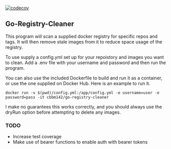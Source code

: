 [![codecov](https://codecov.io/gh/cbbm142/go-registry-cleaner/branch/main/graph/badge.svg?token=43UESZJV3S)](https://codecov.io/gh/cbbm142/go-registry-cleaner)

## Go-Registry-Cleaner

This program will scan a supplied docker registry for specific repos and tags.  It will then remove stale images from it to reduce space usage of the registry.

To use supply a config.yml set up for your repoistory and images you want to clean.  Add a .env file with your username and password and then run the program.  

You can also use the included Dockerfile to build and run it as a container, or use the one supplied on Docker Hub.  Here is an example to run it.

`docker run -v $(pwd)/config.yml:/app/config.yml -e username=user -e password=pass -it cbbm142/go-registry-cleaner`

I make no guarantees this works correctly, and you should always use the dryRun option before attempting to delete any images.

### TODO 

- Increase test coverage
- Make use of bearer functions to enable auth with bearer tokens


